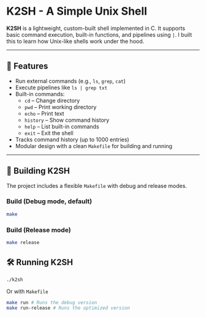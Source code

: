 # K2SH - A Simple Unix Shell

**K2SH** is a lightweight, custom-built shell implemented in C. It supports basic command execution, built-in functions, and pipelines using `|`. I built this to learn how Unix-like shells work under the hood.

---

## 🚀 Features

- Run external commands (e.g., `ls`, `grep`, `cat`)
- Execute pipelines like `ls | grep txt`
- Built-in commands:
  - `cd` – Change directory
  - `pwd` – Print working directory
  - `echo` – Print text
  - `history` – Show command history
  - `help` – List built-in commands
  - `exit` – Exit the shell
- Tracks command history (up to 1000 entries)
- Modular design with a clean `Makefile` for building and running

---

## 🔧 Building K2SH

The project includes a flexible `Makefile` with debug and release modes.

### Build (Debug mode, default)

```bash
make
```

### Build (Release mode)
```bash
make release
```

## 🛠 Running K2SH
```bash
./k2sh
```
Or with `Makefile`
```bash
make run # Runs the debug version
make run-release # Runs the optimized version
```
